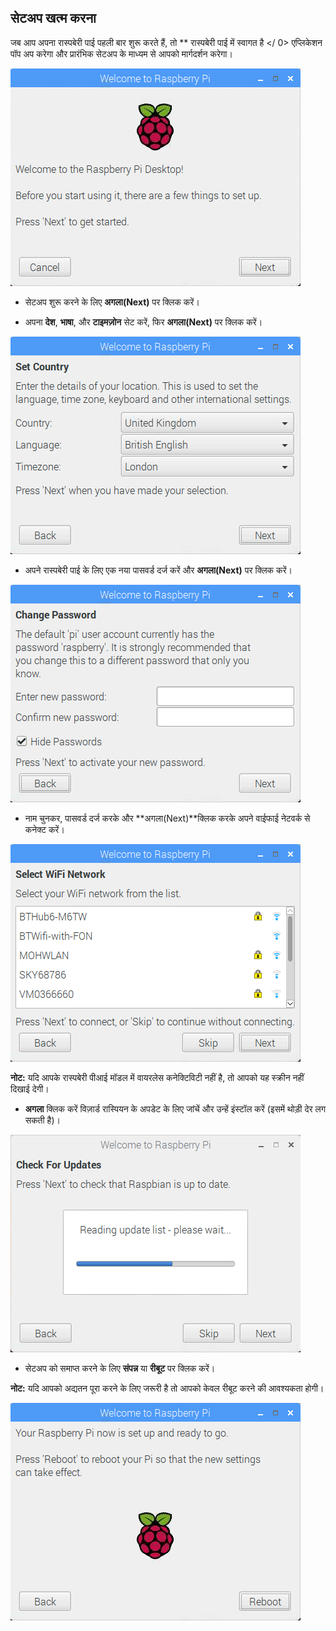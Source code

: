 ## सेटअप खत्म करना

जब आप अपना रास्पबेरी पाई पहली बार शुरू करते हैं, तो ** रास्पबेरी पाई में स्वागत है </ 0> एप्लिकेशन पॉप अप करेगा और प्रारंभिक सेटअप के माध्यम से आपको मार्गदर्शन करेगा।</p> 

![पीआई जादूगर](images/piwiz.gif)

+ सेटअप शुरू करने के लिए **अगला(Next)** पर क्लिक करें।

+ अपना **देश**, **भाषा**, और **टाइमज़ोन** सेट करें, फिर **अगला(Next)** पर क्लिक करें।

![पीआई जादूगर देश](images/piwiz2.PNG)

+ अपने रास्पबेरी पाई के लिए एक नया पासवर्ड दर्ज करें और **अगला(Next)** पर क्लिक करें।

![पीआई जादूगर पासवर्ड](images/piwiz3.PNG)

+ नाम चुनकर, पासवर्ड दर्ज करके और **अगला(Next)**क्लिक करके अपने वाईफाई नेटवर्क से कनेक्ट करें।

![पीआई जादूगर वाईफ़ाई](images/piwiz4.PNG)

**नोट:** यदि आपके रास्पबेरी पीआई मॉडल में वायरलेस कनेक्टिविटी नहीं है, तो आपको यह स्क्रीन नहीं दिखाई देगी।

+ **अगला** क्लिक करें विज़ार्ड रास्पियन के अपडेट के लिए जांचें और उन्हें इंस्टॉल करें (इसमें थोड़ी देर लग सकती है)।

![पीआई जादूगर अद्यतन](images/piwiz6.PNG)

+ सेटअप को समाप्त करने के लिए **संपन्न** या **रीबूट** पर क्लिक करें।

**नोट:** यदि आपको अद्यतन पूरा करने के लिए जरूरी है तो आपको केवल रीबूट करने की आवश्यकता होगी।

![पीआई जादूगर पूरा](images/piwiz7.PNG)
